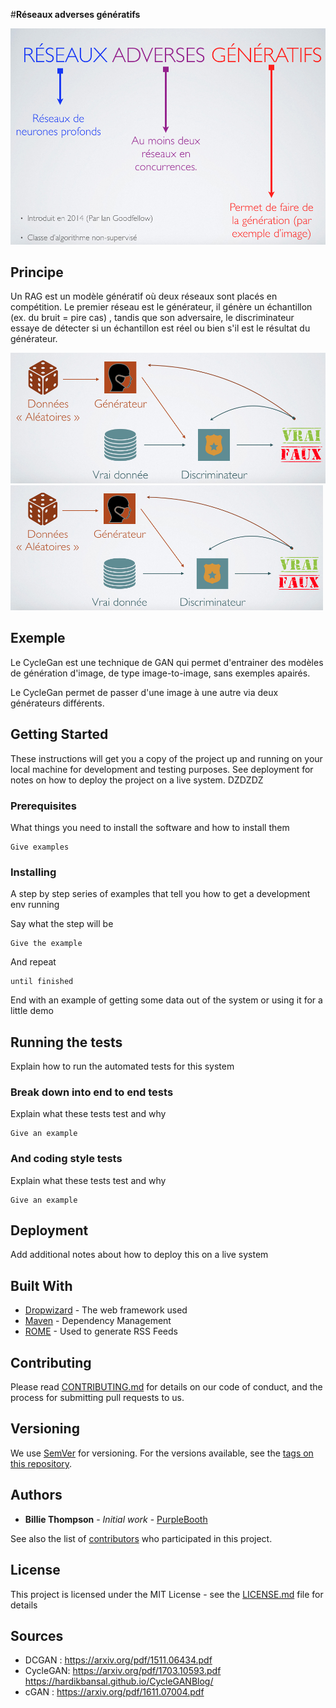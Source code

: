 #**Réseaux adverses génératifs**

![RAG](imgs/RAG.png?raw=true "RAG")

## Principe

Un RAG est un modèle génératif où deux réseaux sont placés en 
compétition.
Le premier réseau est le générateur, il génère un échantillon (ex. du bruit = pire cas)
, tandis que son adversaire, le discriminateur essaye de détecter si un échantillon est réel ou
 bien s'il est le résultat du générateur. 


![Princie RAG](imgs/RAGprincipe.png "Rag Principe") <!-- .element height="50%" width="50%" -->
<img src="imgs/RAGprincipe.png" height="200" width="500"> 

## Exemple
Le CycleGan est une technique de GAN qui permet d'entrainer
des modèles de génération d'image, de type image-to-image, sans exemples apairés.

Le CycleGan permet de passer d'une image à une autre via deux générateurs
différents.
 


## Getting Started

These instructions will get you a copy of the project up and running on your local machine for development and testing purposes. See deployment for notes on how to deploy the project on a live system.
 DZDZDZ 
### Prerequisites

What things you need to install the software and how to install them

```
Give examples
```

### Installing

A step by step series of examples that tell you how to get a development env running

Say what the step will be

```
Give the example
```

And repeat

```
until finished
```

End with an example of getting some data out of the system or using it for a little demo

## Running the tests

Explain how to run the automated tests for this system

### Break down into end to end tests

Explain what these tests test and why

```
Give an example
```

### And coding style tests

Explain what these tests test and why

```
Give an example
```

## Deployment

Add additional notes about how to deploy this on a live system

## Built With

* [Dropwizard](http://www.dropwizard.io/1.0.2/docs/) - The web framework used
* [Maven](https://maven.apache.org/) - Dependency Management
* [ROME](https://rometools.github.io/rome/) - Used to generate RSS Feeds

## Contributing

Please read [CONTRIBUTING.md](https://gist.github.com/PurpleBooth/b24679402957c63ec426) for details on our code of conduct, and the process for submitting pull requests to us.

## Versioning

We use [SemVer](http://semver.org/) for versioning. For the versions available, see the [tags on this repository](https://github.com/your/project/tags). 

## Authors

* **Billie Thompson** - *Initial work* - [PurpleBooth](https://github.com/PurpleBooth)

See also the list of [contributors](https://github.com/your/project/contributors) who participated in this project.

## License

This project is licensed under the MIT License - see the [LICENSE.md](LICENSE.md) file for details

## Sources

* DCGAN : https://arxiv.org/pdf/1511.06434.pdf
* CycleGAN: https://arxiv.org/pdf/1703.10593.pdf
https://hardikbansal.github.io/CycleGANBlog/
* cGAN : https://arxiv.org/pdf/1611.07004.pdf

